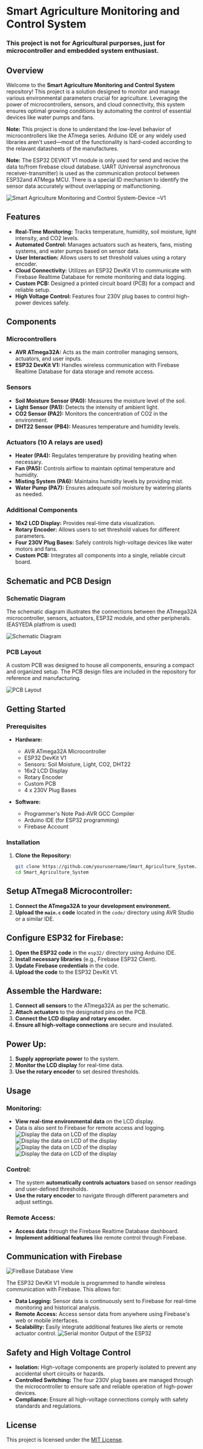 # Smart Agriculture Monitoring and Control System

### This project is not for Agricultural purporses, just for microcontroller and embedded system enthusiast.

## Overview

Welcome to the **Smart Agriculture Monitoring and Control System** repository! This project is a solution designed to monitor and manage various environmental parameters crucial for agriculture. Leveraging the power of microcontrollers, sensors, and cloud connectivity, this system ensures optimal growing conditions by automating the control of essential devices like water pumps and fans.

**Note:** This project is done to understand the low-level behavior of microcontrollers like the ATmega series. Arduino IDE or any widely used libraries aren't used—most of the functionality is hard-coded according to the relavant datasheets of the manufactures.

**Note:** The ESP32 DEVKIT V1 module is only used for send and recive the data to/from firebase cloud database. UART (Universal asynchronous receiver-transmitter) is used as the communication protocol between ESP32and ATMega MCU. There is a special ID mechanism to identify the sensor data accurately without overlapping or malfunctioning.

![Smart Agriculture Monitoring and Control System-Device ~V1](./Images/smartAgriSystem.png)

## Features

- **Real-Time Monitoring:** Tracks temperature, humidity, soil moisture, light intensity, and CO2 levels.
- **Automated Control:** Manages actuators such as heaters, fans, misting systems, and water pumps based on sensor data.
- **User Interaction:** Allows users to set threshold values using a rotary encoder.
- **Cloud Connectivity:** Utilizes an ESP32 DevKit V1 to communicate with Firebase Realtime Database for remote monitoring and data logging.
- **Custom PCB:** Designed a printed circuit board (PCB) for a compact and reliable setup.
- **High Voltage Control:** Features four 230V plug bases to control high-power devices safely.

## Components

### Microcontrollers

- **AVR ATmega32A:** Acts as the main controller managing sensors, actuators, and user inputs.
- **ESP32 DevKit V1:** Handles wireless communication with Firebase Realtime Database for data storage and remote access.

### Sensors

- **Soil Moisture Sensor (PA0):** Measures the moisture level of the soil.
- **Light Sensor (PA1):** Detects the intensity of ambient light.
- **CO2 Sensor (PA2):** Monitors the concentration of CO2 in the environment.
- **DHT22 Sensor (PB4):** Measures temperature and humidity levels.

### Actuators (10 A relays are used)

- **Heater (PA4):** Regulates temperature by providing heating when necessary.
- **Fan (PA5):** Controls airflow to maintain optimal temperature and humidity.
- **Misting System (PA6):** Maintains humidity levels by providing mist.
- **Water Pump (PA7):** Ensures adequate soil moisture by watering plants as needed.

### Additional Components

- **16x2 LCD Display:** Provides real-time data visualization.
- **Rotary Encoder:** Allows users to set threshold values for different parameters.
- **Four 230V Plug Bases:** Safely controls high-voltage devices like water motors and fans.
- **Custom PCB:** Integrates all components into a single, reliable circuit board.

## Schematic and PCB Design

### Schematic Diagram

The schematic diagram illustrates the connections between the ATmega32A microcontroller, sensors, actuators, ESP32 module, and other peripherals.
(EASYEDA platfrom is used)

![Schematic Diagram](./images/SchematicDiagram.png)

### PCB Layout

A custom PCB was designed to house all components, ensuring a compact and organized setup. The PCB design files are included in the repository for reference and manufacturing.

![PCB Layout](./Images/PCBLayOut.png)

## Getting Started

### Prerequisites

- **Hardware:**

  - AVR ATmega32A Microcontroller
  - ESP32 DevKit V1
  - Sensors: Soil Moisture, Light, CO2, DHT22
  - 16x2 LCD Display
  - Rotary Encoder
  - Custom PCB
  - 4 x 230V Plug Bases

- **Software:**
  - Programmer's Note Pad-AVR GCC Compiler
  - Arduino IDE (for ESP32 programming)
  - Firebase Account

### Installation

1. **Clone the Repository:**
   ```bash
   git clone https://github.com/yourusername/Smart_Agriculture_System.git
   cd Smart_Agriculture_System
   ```

## Setup ATmega8 Microcontroller:

1. **Connect the ATmega32A to your development environment.**
2. **Upload the `main.c` code** located in the `code/` directory using AVR Studio or a similar IDE.

## Configure ESP32 for Firebase:

1. **Open the ESP32 code** in the `esp32/` directory using Arduino IDE.
2. **Install necessary libraries** (e.g., Firebase ESP32 Client).
3. **Update Firebase credentials** in the code.
4. **Upload the code** to the ESP32 DevKit V1.

## Assemble the Hardware:

1. **Connect all sensors** to the ATmega32A as per the schematic.
2. **Attach actuators** to the designated pins on the PCB.
3. **Connect the LCD display and rotary encoder.**
4. **Ensure all high-voltage connections** are secure and insulated.

## Power Up:

1. **Supply appropriate power** to the system.
2. **Monitor the LCD display** for real-time data.
3. **Use the rotary encoder** to set desired thresholds.

## Usage

### Monitoring:

- **View real-time environmental data** on the LCD display.
- Data is also sent to Firebase for remote access and logging.
  ![Display the data on LCD of the display](<./images/DisplayData(1).png>)
  ![Display the data on LCD of the display](<./Images/DisplayDATA(2).png>)
  ![Display the data on LCD of the display](<./Images/DisplayDATA(3).png>)
  ![Display the data on LCD of the display](<./Images/DisplayDATA(4).png>)

### Control:

- The system **automatically controls actuators** based on sensor readings and user-defined thresholds.
- **Use the rotary encoder** to navigate through different parameters and adjust settings.

### Remote Access:

- **Access data** through the Firebase Realtime Database dashboard.
- **Implement additional features** like remote control through Firebase.

## Communication with Firebase

![FireBase Database View](./Images/FireBaseDataBaseView.png)

The ESP32 DevKit V1 module is programmed to handle wireless communication with Firebase. This allows for:

- **Data Logging:** Sensor data is continuously sent to Firebase for real-time monitoring and historical analysis.
- **Remote Access:** Access sensor data from anywhere using Firebase's web or mobile interfaces.
- **Scalability:** Easily integrate additional features like alerts or remote actuator control.
  ![Serial monitor Output of the ESP32](./Images/SerialMonitorOutPut.png)

## Safety and High Voltage Control

- **Isolation:** High-voltage components are properly isolated to prevent any accidental short circuits or hazards.
- **Controlled Switching:** The four 230V plug bases are managed through the microcontroller to ensure safe and reliable operation of high-power devices.
- **Compliance:** Ensure all high-voltage connections comply with safety standards and regulations.

## License

This project is licensed under the [MIT License](LICENSE).
